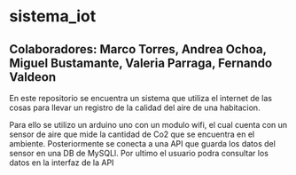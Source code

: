 # sistema_iot
## Colaboradores: Marco Torres, Andrea Ochoa, Miguel Bustamante, Valeria Parraga, Fernando Valdeon

En este repositorio se encuentra un sistema que utiliza el internet de las cosas para llevar un registro de la calidad del aire de una habitacion.

Para ello se utilizo un arduino uno con un modulo wifi, el cual cuenta con un sensor de aire que mide la cantidad de Co2 que se encuentra en el ambiente.
Posteriormente se conecta a una API que guarda los datos del sensor en una DB de MySQLl.
Por ultimo el usuario podra consultar los datos en la interfaz de la API


